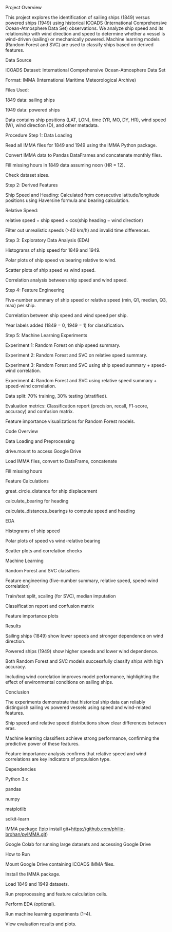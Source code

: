 Project Overview

This project explores the identification of sailing ships (1849) versus powered ships (1949) using historical ICOADS (International Comprehensive Ocean-Atmosphere Data Set) observations.
We analyze ship speed and its relationship with wind direction and speed to determine whether a vessel is wind-driven (sailing) or mechanically powered. Machine learning models (Random Forest and SVC) are used to classify ships based on derived features.

Data Source

ICOADS Dataset: International Comprehensive Ocean-Atmosphere Data Set

Format: IMMA (International Maritime Meteorological Archive)

Files Used:

1849 data: sailing ships

1949 data: powered ships

Data contains ship positions (LAT, LON), time (YR, MO, DY, HR), wind speed (W), wind direction (D), and other metadata.

Procedure
Step 1: Data Loading

Read all IMMA files for 1849 and 1949 using the IMMA Python package.

Convert IMMA data to Pandas DataFrames and concatenate monthly files.

Fill missing hours in 1849 data assuming noon (HR = 12).

Check dataset sizes.

Step 2: Derived Features

Ship Speed and Heading: Calculated from consecutive latitude/longitude positions using Haversine formula and bearing calculation.

Relative Speed:

relative speed = ship speed × cos(ship heading − wind direction)

Filter out unrealistic speeds (>40 km/h) and invalid time differences.

Step 3: Exploratory Data Analysis (EDA)

Histograms of ship speed for 1849 and 1949.

Polar plots of ship speed vs bearing relative to wind.

Scatter plots of ship speed vs wind speed.

Correlation analysis between ship speed and wind speed.

Step 4: Feature Engineering

Five-number summary of ship speed or relative speed (min, Q1, median, Q3, max) per ship.

Correlation between ship speed and wind speed per ship.

Year labels added (1849 = 0, 1949 = 1) for classification.

Step 5: Machine Learning Experiments

Experiment 1: Random Forest on ship speed summary.

Experiment 2: Random Forest and SVC on relative speed summary.

Experiment 3: Random Forest and SVC using ship speed summary + speed-wind correlation.

Experiment 4: Random Forest and SVC using relative speed summary + speed-wind correlation.

Data split: 70% training, 30% testing (stratified).

Evaluation metrics: Classification report (precision, recall, F1-score, accuracy) and confusion matrix.

Feature importance visualizations for Random Forest models.

Code Overview

Data Loading and Preprocessing

drive.mount to access Google Drive

Load IMMA files, convert to DataFrame, concatenate

Fill missing hours

Feature Calculations

great_circle_distance for ship displacement

calculate_bearing for heading

calculate_distances_bearings to compute speed and heading

EDA

Histograms of ship speed

Polar plots of speed vs wind-relative bearing

Scatter plots and correlation checks

Machine Learning

Random Forest and SVC classifiers

Feature engineering (five-number summary, relative speed, speed-wind correlation)

Train/test split, scaling (for SVC), median imputation

Classification report and confusion matrix

Feature importance plots

Results

Sailing ships (1849) show lower speeds and stronger dependence on wind direction.

Powered ships (1949) show higher speeds and lower wind dependence.

Both Random Forest and SVC models successfully classify ships with high accuracy.

Including wind correlation improves model performance, highlighting the effect of environmental conditions on sailing ships.

Conclusion

The experiments demonstrate that historical ship data can reliably distinguish sailing vs powered vessels using speed and wind-related features.

Ship speed and relative speed distributions show clear differences between eras.

Machine learning classifiers achieve strong performance, confirming the predictive power of these features.

Feature importance analysis confirms that relative speed and wind correlations are key indicators of propulsion type.

Dependencies

Python 3.x

pandas

numpy

matplotlib

scikit-learn

IMMA package (!pip install git+https://github.com/philip-brohan/pyIMMA.git)

Google Colab for running large datasets and accessing Google Drive

How to Run

Mount Google Drive containing ICOADS IMMA files.

Install the IMMA package.

Load 1849 and 1949 datasets.

Run preprocessing and feature calculation cells.

Perform EDA (optional).

Run machine learning experiments (1–4).

View evaluation results and plots.
